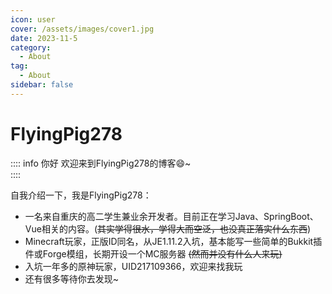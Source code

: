 ```yaml
---
icon: user
cover: /assets/images/cover1.jpg
date: 2023-11-5
category:
  - About
tag:
  - About
sidebar: false
---
```


# FlyingPig278
:::: info 你好
欢迎来到FlyingPig278的博客:smile:~  
::::
  
自我介绍一下，我是FlyingPig278：
- 一名来自重庆的高二学生兼业余开发者。目前正在学习Java、SpringBoot、Vue相关的内容。(~~其实学得很水，学得大而空泛，也没真正落实什么东西~~)  
- Minecraft玩家，正版ID同名，从JE1.11.2入坑，基本能写一些简单的Bukkit插件或Forge模组，长期开设一个MC服务器 ~~(然而并没有什么人来玩)~~
- 入坑一年多的原神玩家，UID217109366，欢迎来找我玩  
- 还有很多等待你去发现~
  

